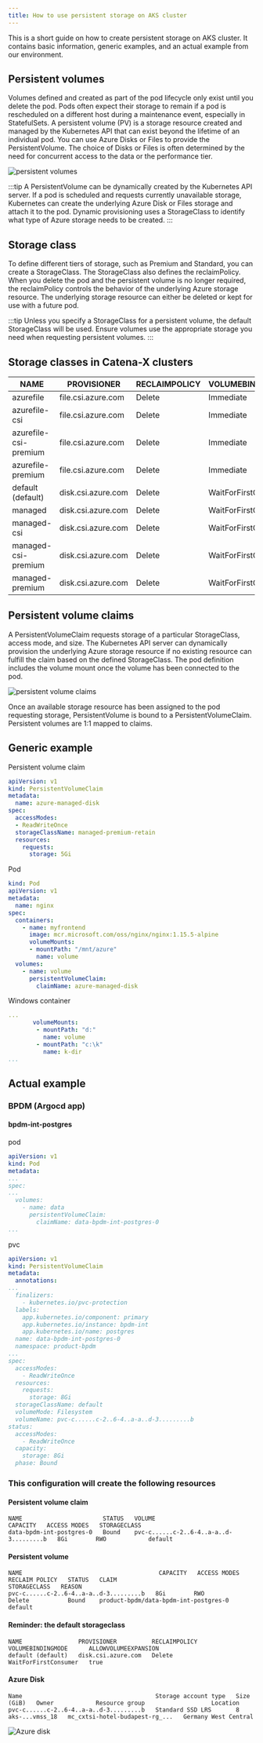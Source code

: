 ```yaml
---
title: How to use persistent storage on AKS cluster
---
```


This is a short guide on how to create persistent storage on AKS cluster. It contains basic information, generic examples, and an actual example from our environment.

## Persistent volumes

Volumes defined and created as part of the pod lifecycle only exist until you delete the pod. Pods often expect their storage to remain if a pod is rescheduled on a different host during a maintenance event, especially in StatefulSets. A persistent volume (PV) is a storage resource created and managed by the Kubernetes API that can exist beyond the lifetime of an individual pod.
You can use Azure Disks or Files to provide the PersistentVolume. The choice of Disks or Files is often determined by the need for concurrent access to the data or the performance tier.

![persistent volumes](assets/persistent-volumes.png)

:::tip
A PersistentVolume can be dynamically created by the Kubernetes API server. If a pod is scheduled and requests currently unavailable storage, Kubernetes can create the underlying Azure Disk or Files storage and attach it to the pod. Dynamic provisioning uses a StorageClass to identify what type of Azure storage needs to be created.
:::

## Storage class

To define different tiers of storage, such as Premium and Standard, you can create a StorageClass. The StorageClass also defines the reclaimPolicy. When you delete the pod and the persistent volume is no longer required, the reclaimPolicy controls the behavior of the underlying Azure storage resource. The underlying storage resource can either be deleted or kept for use with a future pod.

:::tip
Unless you specify a StorageClass for a persistent volume, the default StorageClass will be used. Ensure volumes use the appropriate storage you need when requesting persistent volumes.
:::

## Storage classes in Catena-X clusters

| NAME                  |  PROVISIONER       | RECLAIMPOLICY | VOLUMEBINDINGMODE    | ALLOWVOLUMEEXPANSION |
| --------------------- | ------------------ | ------------- | -------------------- | -------------------- |
| azurefile             | file.csi.azure.com | Delete        | Immediate            | true                 |
| azurefile-csi         | file.csi.azure.com | Delete        | Immediate            | true                 |
| azurefile-csi-premium | file.csi.azure.com | Delete        | Immediate            | true                 |
| azurefile-premium     | file.csi.azure.com | Delete        | Immediate            | true                 |
| default (default)     | disk.csi.azure.com | Delete        | WaitForFirstConsumer | true                 |
| managed               | disk.csi.azure.com | Delete        | WaitForFirstConsumer | true                 |
| managed-csi           | disk.csi.azure.com | Delete        | WaitForFirstConsumer | true                 |
| managed-csi-premium   | disk.csi.azure.com | Delete        | WaitForFirstConsumer | true                 |
| managed-premium       | disk.csi.azure.com | Delete        | WaitForFirstConsumer | true                 |

## Persistent volume claims

A PersistentVolumeClaim requests storage of a particular StorageClass, access mode, and size. The Kubernetes API server can dynamically provision the underlying Azure storage resource if no existing resource can fulfill the claim based on the defined StorageClass. The pod definition includes the volume mount once the volume has been connected to the pod.

![persistent volume claims](assets/persistent-volume-claims.png)

Once an available storage resource has been assigned to the pod requesting storage, PersistentVolume is bound to a PersistentVolumeClaim. Persistent volumes are 1:1 mapped to claims.

## Generic example

Persistent volume claim

```yaml
apiVersion: v1
kind: PersistentVolumeClaim
metadata:
  name: azure-managed-disk
spec:
  accessModes:
  - ReadWriteOnce
  storageClassName: managed-premium-retain
  resources:
    requests:
      storage: 5Gi
```

Pod

```yaml
kind: Pod
apiVersion: v1
metadata:
  name: nginx
spec:
  containers:
    - name: myfrontend
      image: mcr.microsoft.com/oss/nginx/nginx:1.15.5-alpine
      volumeMounts:
      - mountPath: "/mnt/azure"
        name: volume
  volumes:
    - name: volume
      persistentVolumeClaim:
        claimName: azure-managed-disk
```

Windows container

```yaml
...      
       volumeMounts:
        - mountPath: "d:"
          name: volume
        - mountPath: "c:\k"
          name: k-dir
...
```

## Actual example

### BPDM (Argocd app)

#### bpdm-int-postgres

pod

```yaml
apiVersion: v1
kind: Pod
metadata:
...
spec:
...
  volumes:
    - name: data
      persistentVolumeClaim:
        claimName: data-bpdm-int-postgres-0
...
```

pvc

```yaml
apiVersion: v1
kind: PersistentVolumeClaim
metadata:
  annotations:
...
  finalizers:
    - kubernetes.io/pvc-protection
  labels:
    app.kubernetes.io/component: primary
    app.kubernetes.io/instance: bpdm-int
    app.kubernetes.io/name: postgres
  name: data-bpdm-int-postgres-0
  namespace: product-bpdm
...
spec:
  accessModes:
    - ReadWriteOnce
  resources:
    requests:
      storage: 8Gi
  storageClassName: default
  volumeMode: Filesystem
  volumeName: pvc-c......c-2..6-4..a-a..d-3.........b
status:
  accessModes:
    - ReadWriteOnce
  capacity:
    storage: 8Gi
  phase: Bound
```

### This configuration will create the following resources

#### Persistent volume claim

```
NAME                       STATUS   VOLUME                                     CAPACITY   ACCESS MODES   STORAGECLASS
data-bpdm-int-postgres-0   Bound    pvc-c......c-2..6-4..a-a..d-3.........b   8Gi        RWO            default     
```

#### Persistent volume

```
NAME                                       CAPACITY   ACCESS MODES   RECLAIM POLICY   STATUS   CLAIM                                   STORAGECLASS   REASON
pvc-c......c-2..6-4..a-a..d-3.........b   8Gi        RWO            Delete           Bound    product-bpdm/data-bpdm-int-postgres-0   default              

```

#### Reminder: the default storageclass

```
NAME                PROVISIONER          RECLAIMPOLICY   VOLUMEBINDINGMODE      ALLOWVOLUMEEXPANSION
default (default)   disk.csi.azure.com   Delete          WaitForFirstConsumer   true                
```

#### Azure Disk

```
Name                                      Storage account type   Size (GiB)   Owner            Resource group                   Location
pvc-c......c-2..6-4..a-a..d-3.........b   Standard SSD LRS       8            aks-...vmss_18   mc_cxtsi-hotel-budapest-rg_...   Germany West Central
```

![Azure disk](assets/azure-disk.png)